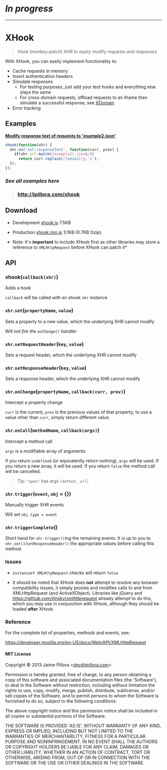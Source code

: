 # *In progress*

---

# XHook

> Hook (monkey-patch) XHR to easily modify requests and responses

With XHook, you can easily implement functionality to:
* Cache requests in memory
* Insert authentication headers
* Simulate responses
  * For testing purposes, just add your test hooks and everything else stays the same
  * For cross-domain requests, offload requests to an iframe then simulate a successful response, see [XDomain](http://jpillora.com/xhook)
* Error tracking

## Examples

**[Modify response text of requests to 'example2.json'](http://jpillora.com/xhook#jquery)**

``` javascript
xhook(function(xhr) {
  xhr.on('set:responseText', function(curr, prev) {
    if(xhr.url.match(/example2\.json$/))
      return curr.replace(/[aeiou]/g,'z');
  });
});
```

### *See all examples here*

> ### http://jpillora.com/xhook

## Download

* Development [xhook.js](http://jpillora.com/xhook/dist/xhook.js) 7.5KB
* Production [xhook.min.js](http://jpillora.com/xhook/dist/xhook.min.js) 3.1KB (0.7KB Gzip)

* Note: It's **important** to include XHook first as other libraries may
  store a reference to `XMLHttpRequest` before XHook can patch it*

## API

### xhook(`callback(xhr)`)

Adds a hook

`callback` will be called with an xhook `xhr` instance

### `xhr`.`set`(`propertyName`, `value`)

Sets a property to a new value, which the underlying XHR cannot modify

*Will not fire the `onChange()` handler*

### `xhr`.`setRequestHeader`(`key`, `value`)

Sets a request header, which the underlying XHR cannot modify

### `xhr`.`setResponseHeader`(`key`, `value`)

Sets a response header, which the underlying XHR cannot modify

### `xhr`.`onChange`(`propertyName`, `callback(curr, prev)`)

Intercept a property change

`curr` is the current, `prev` is the previous values of that property,
to use a value other than `curr`, simply return different value.

### `xhr`.`onCall`(`methodName`, `callback(args)`)

Intercept a method call

`args` is a modifiable array of arguments

If you return `undefined` (or equivalently return nothing), `args`
will be used. If you return a new array, it will be used. If you
return `false` the method call will be cancelled.

> Tip: `"open"` has args `[method, url]`

### `xhr`.`trigger`(`event`, `obj` = {})

Manually trigger XHR events



Will set `obj.type = event`

### `xhr`.`triggerComplete`()

Short hand for `xhr.trigger()`ing the remaining events. It is up
to you to `xhr.set()`/`setResponseHeader()` the appropriate values
before calling this method.

### Issues

* `instanceof XMLHttpRequest` checks will return `false`

* It should be noted that XHook does **not** attempt to resolve any browser compatibility issues,
it simply proxies and modifies calls to and from XMLHttpRequest (and ActiveXObject). Libraries like jQuery 
and https://github.com/ilinsky/xmlhttprequest already attempt to do this, which you may use in
conjunction with XHook, although they should be loaded **after** XHook.

### Reference

For the complete list of properties, methods and events, see:

https://developer.mozilla.org/en-US/docs/Web/API/XMLHttpRequest

#### MIT License

Copyright © 2013 Jaime Pillora &lt;dev@jpillora.com&gt;

Permission is hereby granted, free of charge, to any person obtaining
a copy of this software and associated documentation files (the
'Software'), to deal in the Software without restriction, including
without limitation the rights to use, copy, modify, merge, publish,
distribute, sublicense, and/or sell copies of the Software, and to
permit persons to whom the Software is furnished to do so, subject to
the following conditions:

The above copyright notice and this permission notice shall be
included in all copies or substantial portions of the Software.

THE SOFTWARE IS PROVIDED 'AS IS', WITHOUT WARRANTY OF ANY KIND,
EXPRESS OR IMPLIED, INCLUDING BUT NOT LIMITED TO THE WARRANTIES OF
MERCHANTABILITY, FITNESS FOR A PARTICULAR PURPOSE AND NONINFRINGEMENT.
IN NO EVENT SHALL THE AUTHORS OR COPYRIGHT HOLDERS BE LIABLE FOR ANY
CLAIM, DAMAGES OR OTHER LIABILITY, WHETHER IN AN ACTION OF CONTRACT,
TORT OR OTHERWISE, ARISING FROM, OUT OF OR IN CONNECTION WITH THE
SOFTWARE OR THE USE OR OTHER DEALINGS IN THE SOFTWARE.

